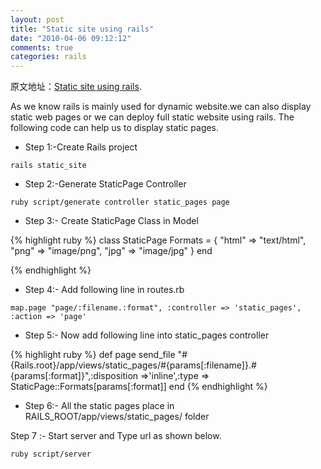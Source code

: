 ```yaml
---
layout: post
title: "Static site using rails"
date: "2010-04-06 09:12:12"
comments: true
categories: rails
---
```



原文地址：[Static site using rails](http://railstech.com/?p=89).


As we know rails is mainly used for dynamic website.we can also display static web pages or we can deploy full static website using rails.
The following code can help us to display static pages.

+ Step 1:-Create Rails project

```
rails static_site
```

+ Step 2:-Generate StaticPage Controller

```
ruby script/generate controller static_pages page
```

+ Step 3:- Create StaticPage Class in Model

{% highlight ruby %}
class StaticPage
  Formats = {
      "html" => "text/html",
      "png" => "image/png",
      "jpg" => "image/jpg"
    }
end

{% endhighlight %}

+ Step 4:- Add following line in routes.rb

```
map.page "page/:filename.:format", :controller => 'static_pages', :action => 'page'
```

+ Step 5:- Now add following line into static_pages controller

{% highlight ruby %}
def page
 send_file
 "#{Rails.root}/app/views/static_pages/#{params[:filename]}.#{params[:format]}",:disposition =>'inline',:type => StaticPage::Formats[params[:format]]
 end
{% endhighlight %}

+ Step 6:- All the static pages place in RAILS_ROOT/app/views/static_pages/ folder

Step 7 :- Start server and Type url as shown below.

```
ruby script/server
```

